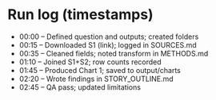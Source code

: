 # Run log (timestamps)

- 00:00 – Defined question and outputs; created folders
- 00:15 – Downloaded S1 (link); logged in SOURCES.md
- 00:35 – Cleaned fields; noted transform in METHODS.md
- 01:10 – Joined S1+S2; row counts recorded
- 01:45 – Produced Chart 1; saved to output/charts
- 02:20 – Wrote findings in STORY_OUTLINE.md
- 02:45 – QA pass; updated limitations
